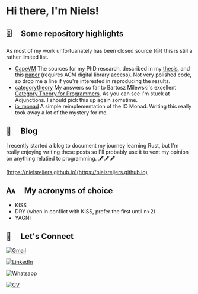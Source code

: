 # Hi there, I'm Niels!

## 🗄 &nbsp;&nbsp;&nbsp; Some repository highlights
As most of my work unfortuanately has been closed source (😔) this is still a rather limited list.
- [CapeVM](https://github.com/nielsreijers/capevm) The sources for my PhD research, described in my [thesis](https://tdr.lib.ntu.edu.tw/handle/123456789/1247), and this [paper](https://dl.acm.org/doi/10.1145/3274783.3274842) (requires ACM digital library access). Not very polished code, so drop me a line if you're interested in reproducing the results.
- [categorytheory](https://github.com/nielsreijers/categorytheory) My answers so far to Bartosz Milewski's excellent [Category Theory for Programmers](https://bartoszmilewski.com/2014/10/28/category-theory-for-programmers-the-preface/). As you can see I'm stuck at Adjunctions. I should pick this up again sometime.
- [io_monad](https://github.com/nielsreijers/io_monad) A simple reimplementation of the IO Monad. Writing this really took away a lot of the mystery for me.

## 📝 &nbsp;&nbsp;&nbsp; Blog
I recently started a blog to document my journey learning Rust, but I'm really enjoying writing these posts so I'll probably use it to vent my opinion on anything relatied to programming. 🖋️🖋️🖋️

[https://nielsreijers.github.io](https://nielsreijers.github.io)

## 🗛 &nbsp;&nbsp;&nbsp; My acronyms of choice
- KISS
- DRY (when in conflict with KISS, prefer the first until n>2)
- YAGNI

## 🤝 &nbsp;&nbsp;&nbsp; Let's Connect

[![Gmail](https://img.shields.io/badge/nielsreijers%40gmail.com-gmail?style=flat&logo=gmail&logoColor=white&labelColor=%23BB001B&color=grey)](mailto:nielsreijers@gmail.com)

[![LinkedIn](https://img.shields.io/badge/niels--reijers--4609602-linkedin?style=flat&logo=linkedin&logoColor=white&labelColor=%230077B5&color=grey)](https://www.linkedin.com/in/niels-reijers-4609602)

[![Whatsapp](https://img.shields.io/badge/%2B886--975--140--428-whatsapp?style=flat&logo=whatsapp&logoColor=white&labelColor=%2325D366&color=grey)](https://wa.me/886975140428)

[![CV](https://img.shields.io/badge/My_CV-cv?style=flat&logo=read.cv&logoColor=black&labelColor=white&color=grey)](https://nielsreijers.com/cv)


<!--
**nielsreijers/nielsreijers** is a ✨ _special_ ✨ repository because its `README.md` (this file) appears on your GitHub profile.

Here are some ideas to get you started:

- 🔭 I’m currently working on ...
- 🌱 I’m currently learning ...
- 👯 I’m looking to collaborate on ...
- 🤔 I’m looking for help with ...
- 💬 Ask me about ...
- 📫 How to reach me: ...
- 😄 Pronouns: ...
- ⚡ Fun fact: ...
-->
